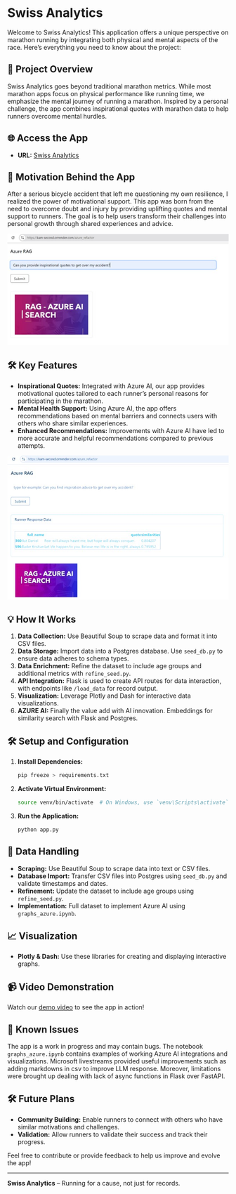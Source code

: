 # Swiss Analytics

Welcome to Swiss Analytics! This application offers a unique perspective on marathon running by integrating both physical and mental aspects of the race. Here’s everything you need to know about the project:

## 🚀 Project Overview

Swiss Analytics goes beyond traditional marathon metrics. While most marathon apps focus on physical performance like running time, we emphasize the mental journey of running a marathon. Inspired by a personal challenge, the app combines inspirational quotes with marathon data to help runners overcome mental hurdles.

## 🌐 Access the App

- **URL:** [Swiss Analytics](https://kam-second.onrender.com/)

## 📜 Motivation Behind the App

After a serious bicycle accident that left me questioning my own resilience, I realized the power of motivational support. This app was born from the need to overcome doubt and injury by providing uplifting quotes and mental support to runners. The goal is to help users transform their challenges into personal growth through shared experiences and advice.

![alt text](kam/static/assets/images/azure_cover.jpg)

## 🛠️ Key Features

- **Inspirational Quotes:** Integrated with Azure AI, our app provides motivational quotes tailored to each runner’s personal reasons for participating in the marathon.
- **Mental Health Support:** Using Azure AI, the app offers recommendations based on mental barriers and connects users with others who share similar experiences.
- **Enhanced Recommendations:** Improvements with Azure AI have led to more accurate and helpful recommendations compared to previous attempts.

![alt text](kam/static/assets/images/azure_result.jpg)

## 💡 How It Works

1. **Data Collection:** Use Beautiful Soup to scrape data and format it into CSV files.
2. **Data Storage:** Import data into a Postgres database. Use `seed_db.py` to ensure data adheres to schema types.
3. **Data Enrichment:** Refine the dataset to include age groups and additional metrics with `refine_seed.py`.
4. **API Integration:** Flask is used to create API routes for data interaction, with endpoints like `/load_data` for record output.
5. **Visualization:** Leverage Plotly and Dash for interactive data visualizations.
6. **AZURE AI:** Finally the value add with AI innovation.  Embeddings for
similarity search with Flask and Postgres.

## 🛠️ Setup and Configuration

1. **Install Dependencies:**
   ```bash
   pip freeze > requirements.txt
   ```
2. **Activate Virtual Environment:**
   ```bash
   source venv/bin/activate  # On Windows, use `venv\Scripts\activate`
   ```
3. **Run the Application:**
   ```bash
   python app.py
   ```

## 🔄 Data Handling

- **Scraping:** Use Beautiful Soup to scrape data into text or CSV files.
- **Database Import:** Transfer CSV files into Postgres using `seed_db.py` and validate timestamps and dates.
- **Refinement:** Update the dataset to include age groups using `refine_seed.py`.
- **Implementation:** Full dataset to implement Azure AI using `graphs_azure.ipynb`.

## 📈 Visualization

- **Plotly & Dash:** Use these libraries for creating and displaying interactive graphs.

## 📹 Video Demonstration

Watch our [demo video](https://drive.google.com/file/d/1803szzAFOaZnbmmcTiGDK0iUmWEitYHW/view?usp=drive_link) to see the app in action!

## 🚧 Known Issues

The app is a work in progress and may contain bugs. The notebook `graphs_azure.ipynb` contains examples of working Azure AI integrations and visualizations.
Microsoft livestreams provided useful improvements such as adding markdowns in
csv to improve LLM response.  Moreover, limitations were brought up dealing with
lack of async functions in Flask over FastAPI.

## 🛠️ Future Plans

- **Community Building:** Enable runners to connect with others who have similar motivations and challenges.
- **Validation:** Allow runners to validate their success and track their progress.

Feel free to contribute or provide feedback to help us improve and evolve the app!

---

**Swiss Analytics** – Running for a cause, not just for records.

